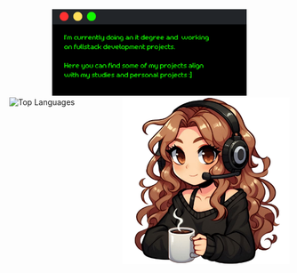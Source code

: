 <div align="center">
 <a href="https://git.io/typing-svg"><img src="https://readme-typing-svg.demolab.com?font=Retropix&duration=4300&pause=1000&color=13F700&random=false&width=435&lines=hi+%3A%5D+i'm+jana" alt="Typing SVG" /></a>
  <div align="center">
       <div>
        <img src="card.png" style="margin-top: -30px; width:350px">
        <img src="drawart.png" align="right" style="width:300px;">
      </div>   
   <div align="left"> 
  <img src="https://github-readme-stats.vercel.app/api/top-langs/?username=jwnaina&layout=compact&theme=chartreuse-dark" alt="Top Languages">
   </div>
  </div>
</div>
